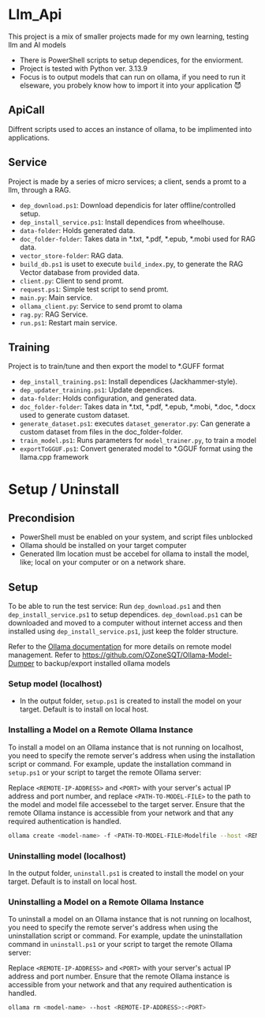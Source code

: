 # Llm_Api
This project is a mix of smaller projects made for my own learning, testing llm and AI models
- There is PowerShell scripts to setup dependices, for the enviorment.
- Project is tested with Python ver. 3.13.9
- Focus is to output models that can run on ollama, if you need to run it elseware, you probely know how to import it into your application 😈


## ApiCall
Diffrent scripts used to acces an instance of ollama, to be implimented into applications.


## Service
Project is made by a series of micro services; a client, sends a promt to a llm, through a RAG.
- `dep_download.ps1`: Download dependicis for later offline/controlled setup.
- `dep_install_service.ps1`: Install dependices from wheelhouse.
- `data-folder`: Holds generated data.
- `doc_folder-folder`: Takes data in *.txt, *.pdf, *.epub, *.mobi used for RAG data.
- `vector_store-folder`: RAG data.
- `build_db.ps1` is uset to execute `build_index.`py, to generate the RAG Vector database from provided data.
- `client.py`: Client to send promt.
- `request.ps1`: Simple test script to send promt.
- `main.py`: Main service.
- `ollama_client.py`: Service to send promt to olama
- `rag.py`: RAG Service.
- `run.ps1`: Restart main service.


## Training
Project is to train/tune and then export the model to *.GUFF format
- `dep_install_training.ps1`: Install dependices (Jackhammer-style).
- `dep_updater_training.ps1`: Update dependices.
- `data-folder`: Holds configuration, and generated data.
- `doc_folder-folder`: Takes data in *.txt, *.pdf, *.epub, *.mobi, *.doc, *.docx used to generate custom dataset.
- `generate_dataset.ps1`: executes `dataset_generator.py`: Can generate a custom dataset from files in the doc_folder-folder.
- `train_model.ps1`: Runs parameters for `model_trainer.py`, to train a model
- `exportToGGUF.ps1`: Convert generated model to *.GGUF format using the llama.cpp framework


# Setup / Uninstall
## Precondision
- PowerShell must be enabled on your system, and script files unblocked
- Ollama should be installed on your target computer
- Generated llm location must be accebel for ollama to install the model, like; local on your computer or on a network share.


## Setup
To be able to run the test service: Run `dep_download.ps1` and then `dep_install_service.ps1` to setup dependices. `dep_download.ps1` can be downloaded and moved to a computer without internet access and then installed using `dep_install_service.ps1`, just keep the folder structure.

Refer to the [Ollama documentation](https://ollama.com/docs) for more details on remote model management.
Refer to https://github.com/OZoneSQT/Ollama-Model-Dumper to backup/export installed ollama models


### Setup model (localhost)
- In the output folder, `setup.ps1` is created to install the model on your target. Default is to install on local host.

### Installing a Model on a Remote Ollama Instance
To install a model on an Ollama instance that is not running on localhost, you need to specify the remote server's address when using the installation script or command. For example, update the installation command in `setup.ps1` or your script to target the remote Ollama server:

Replace `<REMOTE-IP-ADDRESS>` and `<PORT>` with your server's actual IP address and port number, and replace `<PATH-TO-MODEL-FILE>` to the path to the model and model file accessebel to the target server. Ensure that the remote Ollama instance is accessible from your network and that any required authentication is handled.

```sh
ollama create <model-name> -f <PATH-TO-MODEL-FILE>Modelfile --host <REMOTE-IP-ADDRESS>:<PORT>
```

### Uninstalling model (localhost)
In the output folder, `uninstall.ps1` is created to install the model on your target. Default is to install on local host.

### Uninstalling  a Model on a Remote Ollama Instance
To uninstall a model on an Ollama instance that is not running on localhost, you need to specify the remote server's address when using the uninstallation script or command. For example, update the uninstallation command in `uninstall.ps1` or your script to target the remote Ollama server:

Replace `<REMOTE-IP-ADDRESS>` and `<PORT>` with your server's actual IP address and port number. Ensure that the remote Ollama instance is accessible from your network and that any required authentication is handled.

```sh
ollama rm <model-name> --host <REMOTE-IP-ADDRESS>:<PORT>
```

